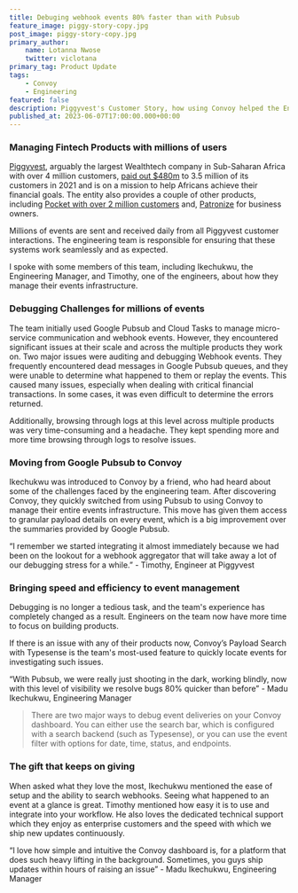 ```yaml
---
title: Debuging webhook events 80% faster than with Pubsub
feature_image: piggy-story-copy.jpg
post_image: piggy-story-copy.jpg
primary_author:
    name: Lotanna Nwose
    twitter: viclotana
primary_tag: Product Update
tags:
    - Convoy
    - Engineering
featured: false
description: Piggyvest's Customer Story, how using Convoy helped the Engineering team to debug webhook events 80 percent faster than when they used Google Pubsub.
published_at: 2023-06-07T17:00:00.000+00:00
---
```

### Managing Fintech Products with millions of users

[Piggyvest](https://www.piggyvest.com), arguably the largest Wealthtech company in Sub-Saharan Africa with over 4 million customers, [paid out $480m](https://www.thecable.ng/piggyvest-we-paid-out-over-n240bn-to-customers-in-2021) to 3.5 million of its customers in 2021 and is on a mission to help Africans achieve their financial goals. The entity also provides a couple of other products, including [Pocket with over 2 million customers](https://pocketapp.com) and, [Patronize](https://patronize.co) for business owners.

Millions of events are sent and received daily from all Piggyvest customer interactions. The engineering team is responsible for ensuring that these systems work seamlessly and as expected.

I spoke with some members of this team, including Ikechukwu, the Engineering Manager, and Timothy, one of the engineers, about how they manage their events infrastructure.

### Debugging Challenges for millions of events

The team initially used Google Pubsub and Cloud Tasks to manage micro-service communication and webhook events. However, they encountered significant issues at their scale and across the multiple products they work on. Two major issues were auditing and debugging Webhook events. They frequently encountered dead messages in Google Pubsub queues, and they were unable to determine what happened to them or replay the events. This caused many issues, especially when dealing with critical financial transactions. In some cases, it was even difficult to determine the errors returned.

Additionally, browsing through logs at this level across multiple products was very time-consuming and a headache. They kept spending more and more time browsing through logs to resolve issues.

### Moving from Google Pubsub to Convoy

Ikechukwu was introduced to Convoy by a friend, who had heard about some of the challenges faced by the engineering team. After discovering Convoy, they quickly switched from using Pubsub to using Convoy to manage their entire events infrastructure. This move has given them access to granular payload details on every event, which is a big improvement over the summaries provided by Google Pubsub.

“I remember we started integrating it almost immediately because we had been on the lookout for a webhook aggregator that will take away a lot of our debugging stress for a while.” -  Timothy, Engineer at Piggyvest

### Bringing speed and efficiency to event management

Debugging is no longer a tedious task, and the team's experience has completely changed as a result. Engineers on the team now have more time to focus on building products.

If there is an issue with any of their products now, Convoy’s Payload Search with Typesense is the team's most-used feature to quickly locate events for investigating such issues.

“With Pubsub, we were really just shooting in the dark, working blindly, now with this level of visibility we resolve bugs 80% quicker than before”  -  Madu Ikechukwu, Engineering Manager

>There are two major ways to debug event deliveries on your Convoy dashboard. You can either use the search bar, which is configured with a search backend (such as Typesense), or you can use the event filter with options for date, time, status, and endpoints.

### The gift that keeps on giving

When asked what they love the most, Ikechukwu mentioned the ease of setup and the ability to search webhooks. Seeing what happened to an event at a glance is great. Timothy mentioned how easy it is to use and integrate into your workflow. He also loves the dedicated technical support which they enjoy as enterprise customers and the speed with which we ship new updates continuously.

“I love how simple and intuitive the Convoy dashboard is, for a platform that does such heavy lifting in the background. Sometimes, you guys ship updates within hours of raising an issue”  - Madu Ikechukwu, Engineering Manager